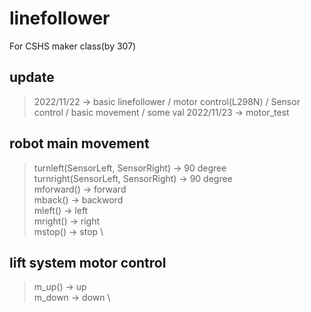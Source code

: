 # linefollower
For CSHS maker class(by 307)

## update
> 2022/11/22 -> basic linefollower / motor control(L298N) / Sensor control / basic movement / some val
> 2022/11/23 -> motor_test

## robot main movement
> turnleft(SensorLeft, SensorRight) -> 90 degree \
> turnright(SensorLeft, SensorRight) -> 90 degree \
> mforward() -> forward \
> mback() -> backword \
> mleft() -> left \
> mright() -> right \
> mstop() -> stop \

## lift system motor control
> m_up() -> up \
> m_down -> down \
